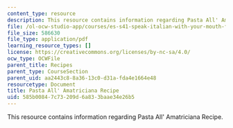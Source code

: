 ```yaml
---
content_type: resource
description: This resource contains information regarding Pasta All' Amatriciana Recipe.
file: /ol-ocw-studio-app/courses/es-s41-speak-italian-with-your-mouth-full-spring-2012/585b00847c73209d6a833baae34e26b5_MITES_S41S12_recipe_1.pdf
file_size: 586630
file_type: application/pdf
learning_resource_types: []
license: https://creativecommons.org/licenses/by-nc-sa/4.0/
ocw_type: OCWFile
parent_title: Recipes
parent_type: CourseSection
parent_uid: aa2443c8-8a36-13c0-d31a-fda4e1664e48
resourcetype: Document
title: Pasta All' Amatriciana Recipe
uid: 585b0084-7c73-209d-6a83-3baae34e26b5
---
```

This resource contains information regarding Pasta All' Amatriciana Recipe.